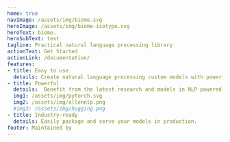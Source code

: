 ```yaml
---
home: true
navImage: /assets/img/biome.svg
heroImage: /assets/img/biome-isotype.svg
heroText: biome.
heroSubText: text
tagline: Practical natural language processing library
actionText: Get Started
actionLink: /documentation/
features:
- title: Easy to use
  details: Create natural language processing custom models with powerful building blocks and simple workflows.
- title: Powerful
  details:  Benefit from the latest research and models in NLP powered by PyTorch and AllenNLP.
  img1: /assets/img/pytorch.svg
  img2: /assets/img/allennlp.png
  #img3: /assets/img/hugging.png
- title: Industry-ready
  details: Easily package and serve your models in production.
footer: Maintained by
---
```

